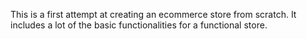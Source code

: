 This is a first attempt at creating an ecommerce store from scratch. It includes a lot of the basic functionalities for a functional store.